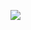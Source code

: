 [![](https://data.jsdelivr.com/v1/package/gh/dazui/airports_zh/badge?style=rounded)](https://www.jsdelivr.com/package/gh/dazui/airports_zh)
